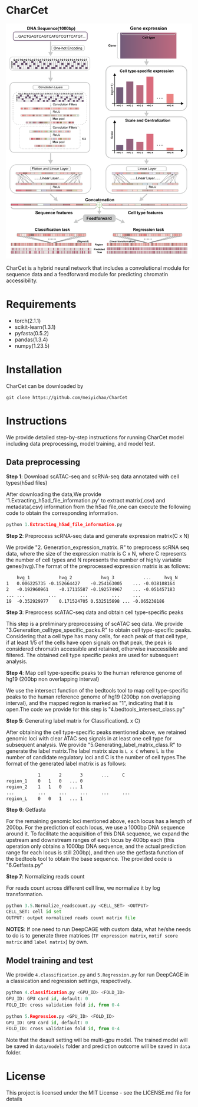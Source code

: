 # CharCet
 
 ![model](https://github.com/meiyichao/CharCet/blob/main/model.png)
 
 CharCet is a hybrid neural network that includes a convolutional module for sequence data and a feedforward module for predicting chromatin accessibility.
 
 # Requirements
- torch(2.1.1)
- scikit-learn(1.3.1)
- pyfasta(0.5.2)
- pandas(1.3.4)
- numpy(1.23.5)

# Installation
CharCet can be downloaded by
```shell
git clone https://github.com/meiyichao/CharCet
```

# Instructions
We provide detailed step-by-step instructions for running CharCet model including data preprocessing, model training, and model test.

## Data preprocessing
**Step 1**: Download scATAC-seq and scRNA-seq data annotated with cell types(h5ad files)

After downloading the data,We provide '1.Extracting_h5ad_file_information.py' to extract matrix(.csv) and metadata(.csv) information from the h5ad file,one can execute the following code to obtain the corresponding information.

```python
python 1.Extracting_h5ad_file_information.py
```
**Step 2**: Preprocess scRNA-seq data and generate expression matrix(C x N)

We provide "2. Generation_expression_matrix. R" to preprocess scRNA seq data, where the size of the expression matrix is C x N, where C represents the number of cell types and N represents the number of highly variable genes(hvg).The format of the preprocessed expression matrix is as follows:
```
	hvg_1	        hvg_2	        hvg_3	        ...     hvg_N
1	0.006225735	-0.152664427	-0.254163005	...	-0.038108164
2	-0.192960961	-0.17115587	-0.192574967	...	-0.051457183
...	...     	...     	...     	...  	...
19	-0.352929977	0.171524705	0.532515698	...	-0.065238186
```
**Step 3**: Preprocess scATAC-seq data and obtain cell type-specific peaks

This step is a preliminary preprocessing of scATAC seq data. We provide "3.Generation_celltype_specific_packs.R" to obtain cell type-specific peaks. Considering that a cell type has many cells, for each peak of that cell type, if at least 1/5 of the cells have open signals on that peak, the peak is considered chromatin accessible and retained, otherwise inaccessible and filtered. The obtained cell type specific peaks are used for subsequent analysis.

**Step 4**: Map cell type-specific peaks to the human reference genome of hg19 (200bp non overlapping interval)

We use the intersect function of the bedtools tool to map cell type-specific peaks to the human reference genome of hg19 (200bp non overlapping interval), and the mapped region is marked as "1", indicating that it is open.The code we provide for this step is "4.bedtools_intersect_class.py"

**Step 5**: Generating label matrix for Classification(L x C)

After obtaining the cell type-specific peaks mentioned above, we retained genomic loci with clear ATAC seq signals in at least one cell type for subsequent analysis. We provide "5.Generating_label_matrix_class.R" to generate the label matrix.The label matrix size is `L x C` where L is the number of candidate regulatory loci and C is the number of cell types.The format of the generated label matrix is as follows:
```
        	1       2       3       ...     C
region_1	0	1	0	...	0
region_2	1	1	0	...	1
...     	...    	...    	...    	...  	...
region_L	0	0	1	...	1
```
**Step 6**: Getfasta

For the remaining genomic loci mentioned above, each locus has a length of 200bp. For the prediction of each locus, we use a 1000bp DNA sequence around it. To facilitate the acquisition of this DNA sequence, we expand the upstream and downstream ranges of each locus by 400bp each (this operation only obtains a 1000bp DNA sequence, and the actual prediction range for each locus is still 200bp), and then use the getfasta function of the bedtools tool to obtain the base sequence. The provided code is "6.Getfasta.py"

**Step 7**: Normalizing reads count

For reads count across different cell line, we normalize it by log transformation.
```python
python 3.5.Normalize_readscount.py <CELL_SET> <OUTPUT>
CELL_SET: cell id set
OUTPUT: output normalized reads count matrix file
```
**NOTES**: If one need to run DeepCAGE with custom data, what he/she needs to do is to generate three matrices (`TF expression matrix`, `motif score matrix` and `label matrix`) by own. 

## Model training and test

We provide `4.classification.py` and `5.Regression.py` for run DeepCAGE in a classication and regression settings, respectively.
```python
python 4.classification.py <GPU_ID> <FOLD_ID>
GPU_ID: GPU card id, default: 0
FOLD_ID: cross validation fold id, from 0-4
```
```python
python 5.Regression.py <GPU_ID> <FOLD_ID>
GPU_ID: GPU card id, default: 0
FOLD_ID: cross validation fold id, from 0-4
```
Note that the deault setting will be multi-gpu model. The trained model will be saved in `data/models` folder and prediction outcome will be saved in `data` folder.


# License
This project is licensed under the MIT License - see the LICENSE.md file for details


























